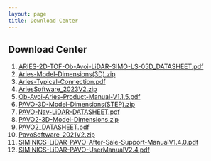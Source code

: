 ```yaml
---
layout: page
title: Download Center
---
```

<div class="col-lg-12 text-center">
	<h2 class="section-heading text-uppercase">Download Center</h2>
</div>

1. [ARIES-2D-TOF-Ob-Avoi-LiDAR-SIMO-LS-05D_DATASHEET.pdf](https://download.siminics.shop/ARIES-2D-TOF-Ob-Avoi-LiDAR-SIMO-LS-05D_DATASHEET.pdf)
2. [Aries-Model-Dimensions(3D).zip](https://download.siminics.shop/Aries-Model-Dimensions(3D).zip)
3. [Aries-Typical-Connection.pdf](https://download.siminics.shop/Aries-Typical-Connection.pdf)
4. [AriesSoftware_2023V2.zip](https://download.siminics.shop/AriesSoftware_2023V2.zip)
5. [Ob-Avoi-Aries-Product-Manual-V1.1.5.pdf](https://download.siminics.shop/Ob-Avoi-Aries-Product-Manual-V1.1.5.pdf)
6. [PAVO-3D-Model-Dimensions(STEP).zip](https://download.siminics.shop/PAVO-3D-Model-Dimensions(STEP).zip)
7. [PAVO-Nav-LiDAR-DATASHEET.pdf](https://download.siminics.shop/PAVO-Nav-LiDAR-DATASHEET.pdf)
8. [PAVO2-3D-Model-Dimensions.zip](https://download.siminics.shop/PAVO2-3D-Model-Dimensions.zip)
9. [PAVO2_DATASHEET.pdf](https://download.siminics.shop/PAVO2_DATASHEET.pdf)
10. [PavoSoftware_2021V2.zip](https://download.siminics.shop/PavoSoftware_2021V2.zip)
11. [SIMINICS-LiDAR-PAVO-After-Sale-Support-ManualV1.4.0.pdf](https://download.siminics.shop/SIMINICS-LiDAR-PAVO-After-Sale-Support-ManualV1.4.0.pdf)
12. [SIMINICS-LiDAR-PAVO-UserManualV2.4.pdf](https://download.siminics.shop/SIMINICS-LiDAR-PAVO-UserManualV2.4.pdf)
